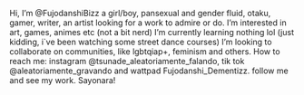 Hi, I’m @FujodanshiBizz a girl/boy, pansexual and gender fluid, otaku, gamer, writer, an artist looking for a work to admire or do.
I’m interested in art, games, animes etc (not a bit nerd)
I’m currently learning nothing lol (just kidding, i`ve been watching some street dance courses)
I’m looking to collaborate on communities, like lgbtqiap+, feminism and others.
How to reach me: instagram @tsunade_aleatoriamente_falando, tik tok @aleatoriamente_gravando and wattpad Fujodanshi_Dementizz.
follow me and see my work. Sayonara!
